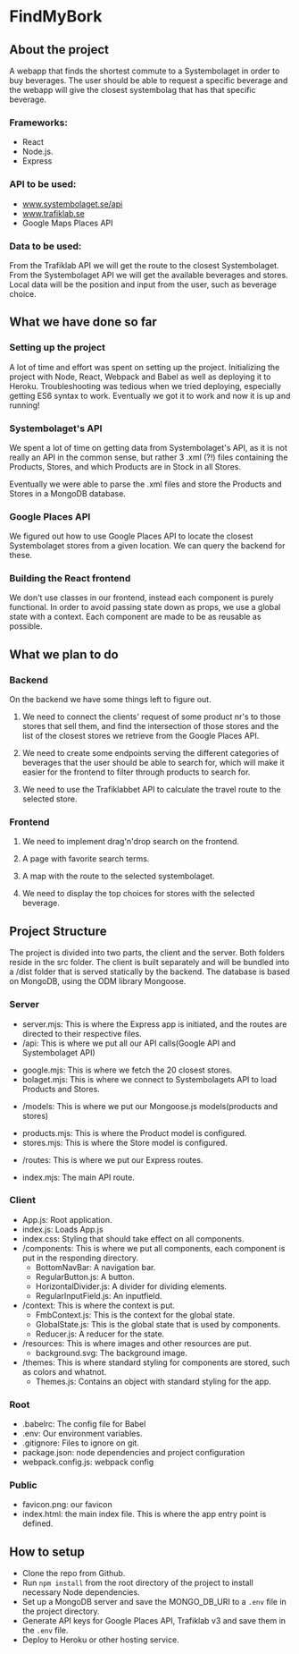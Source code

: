 # FindMyBork
## About the project
A webapp that finds the shortest commute to a Systembolaget in order to buy beverages. The user should be able to request a specific beverage and the webapp will give the closest systembolag that has that specific beverage.


### Frameworks:
 * React
 * Node.js.
 * Express

### API to be used:
 * ​www.systembolaget.se/api​
 * www.trafiklab.se
 * Google Maps Places API

### Data to be used:
From the Trafiklab API we will get the route to the closest Systembolaget. From the Systembolaget API we will get the available beverages and stores. Local data will be the position and input from the user, such as beverage choice.

## What we have done so far

### Setting up the project
A lot of time and effort was spent on setting up the project. Initializing the project with Node, React, Webpack and Babel as well as deploying it to Heroku. Troubleshooting was tedious when we tried deploying, especially getting ES6 syntax to work. Eventually we got it to work and now it is up and running!

### Systembolaget's API
We spent a lot of time on getting data from Systembolaget's API, as it is not really an API in the common sense, but rather 3 .xml (?!) files containing the Products, Stores, and which Products are in Stock in all Stores.

Eventually we were able to parse the .xml files and store the Products and Stores in a MongoDB database. 

### Google Places API

We figured out how to use Google Places API to locate the closest Systembolaget stores from a given location. We can query the backend for these.

### Building the React frontend

We don't use classes in our frontend, instead each component is purely functional. In order to avoid passing state down as props, we use a global state with a context. Each component are made to be as reusable as possible.

## What we plan to do

### Backend
On the backend we have some things left to figure out. 

 1. We need to connect the clients' request of some product nr's to those stores that sell them, and find the intersection of those stores and the list of the closest stores we retrieve from the Google Places API.

 2. We need to create some endpoints serving the different categories of beverages that the user should be able to search for, which will make it easier for the frontend to filter through products to search for.
 
  3. We need to use the Trafiklabbet API to calculate the travel route to the selected store.

### Frontend

 1. We need to implement drag'n'drop search on the frontend.

 2. A page with favorite search terms.

 3. A map with the route to the selected systembolaget.
 
 4. We need to display the top choices for stores with the selected beverage.

## Project Structure
The project is divided into two parts, the client and the server. Both folders reside in the src folder. The client is built separately and will be bundled into a /dist folder that is served statically by the backend. The database is based on MongoDB, using the ODM library Mongoose. 

### Server

 * server.mjs: This is where the Express app is initiated, and the routes are directed to their respective files.
 * /api: This is where we put all our API calls(Google API and Systembolaget API)
  - google.mjs: This is where we fetch the 20 closest stores.
  - bolaget.mjs: This is where we connect to Systembolagets API to load Products and Stores.
 * /models: This is where we put our Mongoose.js models(products and stores)
  - products.mjs: This is where the Product model is configured.
  - stores.mjs: This is where the Store model is configured.
 * /routes: This is where we put our Express routes.
  - index.mjs: The main API route.

### Client
 * App.js: Root application.
 * index.js: Loads App.js
 * index.css: Styling that should take effect on all components.
 * /components: This is where we put all components, each component is put in the responding directory.
 	- BottomNavBar: A navigation bar.
 	- RegularButton.js: A button.
 	- HorizontalDivider.js: A divider for dividing elements.
 	- RegularInputField.js: An inputfield. 
 * /context: This is where the context is put.
 	- FmbContext.js: This is the context for the global state.
 	- GlobalState.js: This is the global state that is used by components.
 	- Reducer.js: A reducer for the state.
 * /resources: This is where images and other resources are put.
 	- background.svg: The background image.
 * /themes: This is where standard styling for components are stored, such as colors and whatnot.
 	- Themes.js: Contains an object with standard styling for the app.

### Root

 * .babelrc: The config file for Babel
 * .env: Our environment variables.
 * .gitignore: Files to ignore on git.
 * package.json: node dependencies and project configuration
 * webpack.config.js: webpack config

 ### Public
 * favicon.png: our favicon
 * index.html: the main index file. This is where the app entry point is defined.

## How to setup
 * Clone the repo from Github.
 * Run `npm install` from the root directory of the project to install necessary Node dependencies.
 * Set up a MongoDB server and save the MONGO_DB_URI to a `.env` file in the project directory.
 * Generate API keys for Google Places API, Trafiklab v3 and save them in the `.env` file.
 * Deploy to Heroku or other hosting service.
